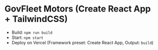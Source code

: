 # GovFleet Motors (Create React App + TailwindCSS)
- Build: `npm run build`
- Start: `npm start`
- Deploy on Vercel (Framework preset: Create React App, Output: `build`)
